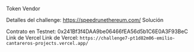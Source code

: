 Token Vendor

Detalles del challenge: https://speedrunethereum.com/
Solución

Contrato en Testnet: 0x241Bf3f4DAA9be06466fEA56d5b1C6E0A3F93BeC
Link de Vercel
Link de Vercel: `https://challenge7-pt1d82m06-emilio-cantareros-projects.vercel.app/`
